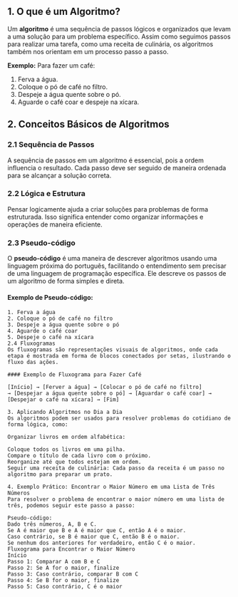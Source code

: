 ## 1. O que é um Algoritmo?

Um **algoritmo** é uma sequência de passos lógicos e organizados que levam a uma solução para um problema específico. Assim como seguimos passos para realizar uma tarefa, como uma receita de culinária, os algoritmos também nos orientam em um processo passo a passo.

**Exemplo:** Para fazer um café:

1. Ferva a água.
2. Coloque o pó de café no filtro.
3. Despeje a água quente sobre o pó.
4. Aguarde o café coar e despeje na xícara.

## 2. Conceitos Básicos de Algoritmos

### 2.1 Sequência de Passos

A sequência de passos em um algoritmo é essencial, pois a ordem influencia o resultado. Cada passo deve ser seguido de maneira ordenada para se alcançar a solução correta.

### 2.2 Lógica e Estrutura

Pensar logicamente ajuda a criar soluções para problemas de forma estruturada. Isso significa entender como organizar informações e operações de maneira eficiente.

### 2.3 Pseudo-código

O **pseudo-código** é uma maneira de descrever algoritmos usando uma linguagem próxima do português, facilitando o entendimento sem precisar de uma linguagem de programação específica. Ele descreve os passos de um algoritmo de forma simples e direta.

#### Exemplo de Pseudo-código:

```plaintext
1. Ferva a água
2. Coloque o pó de café no filtro
3. Despeje a água quente sobre o pó
4. Aguarde o café coar
5. Despeje o café na xícara
2.4 Fluxogramas
Os fluxogramas são representações visuais de algoritmos, onde cada etapa é mostrada em forma de blocos conectados por setas, ilustrando o fluxo das ações.

#### Exemplo de Fluxograma para Fazer Café

[Início] → [Ferver a água] → [Colocar o pó de café no filtro]
→ [Despejar a água quente sobre o pó] → [Aguardar o café coar] → [Despejar o café na xícara] → [Fim]

3. Aplicando Algoritmos no Dia a Dia
Os algoritmos podem ser usados para resolver problemas do cotidiano de forma lógica, como:

Organizar livros em ordem alfabética:

Coloque todos os livros em uma pilha.
Compare o título de cada livro com o próximo.
Reorganize até que todos estejam em ordem.
Seguir uma receita de culinária: Cada passo da receita é um passo no algoritmo para preparar um prato.

4. Exemplo Prático: Encontrar o Maior Número em uma Lista de Três Números
Para resolver o problema de encontrar o maior número em uma lista de três, podemos seguir este passo a passo:

Pseudo-código:
Dado três números, A, B e C.
Se A é maior que B e A é maior que C, então A é o maior.
Caso contrário, se B é maior que C, então B é o maior.
Se nenhum dos anteriores for verdadeiro, então C é o maior.
Fluxograma para Encontrar o Maior Número
Início
Passo 1: Comparar A com B e C
Passo 2: Se A for o maior, finalize
Passo 3: Caso contrário, comparar B com C
Passo 4: Se B for o maior, finalize
Passo 5: Caso contrário, C é o maior
```
